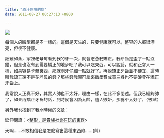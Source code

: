 ```yaml
---
title: "原汁原味的我"
date: 2011-08-27 00:27:13 +0800

---
```


![](/images/slum-area/11_196006927_m.jpg)
<p>每個人的臉型都是不一樣的。這個是天生的，只要健康就可以，整容的人都很漂亮，但很不健康。</p><p>話雖如此，家裡老母每看到我的牙一次，就會慫恿我矯正。我牙齒是歪了一點沒錯，但是也沒有到需要矯正的地步吧？我可以吃東西，可以說話，就和正常人一樣，如果容易卡髒東西，那就刷牙仔細一點就好了。再說矯正牙齒並不便宜，這時叫我矯正還不是花老母的錢？那些錢我寧可拿來繳學費或買三餐也不要浪費在矯正牙齒上。</p><p>我常說人正真不好，其實人帥也不太好，理由一樣，在此不多闡述。但我已經夠帥了，如果再矯正牙齒的話，到時候會因為太帥，遭人嫉妒，那就不太好了。（被歐）</p><p>另外我也找到了我小時候的文章：</p><p>延伸閱讀：&lt;<a href="http://blog.xuite.net/funnyfamily/tonyjan/9360374">整形，是貴族社會在玩的東西</a>&gt;</p><p>天啊&hellip;&hellip;不敢相信我是怎麼寫出這種東西的&hellip;&hellip;(艸)</p>
